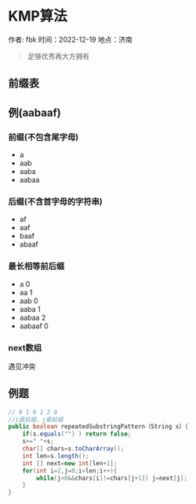 # KMP算法

作者: fbk
时间：2022-12-19
地点：济南
>足够优秀再大方拥有

## 前缀表

## 例(aabaaf)
### 前缀(不包含尾字母)
- a
- aab
- aaba
- aabaa
### 后缀(不含首字母的字符串)
- af
- aaf
- baaf
- abaaf
### 最长相等前后缀
- a 0
- aa 1
- aab 0
- aaba 1
- aabaa 2
- aabaaf 0
### next数组
遇见冲突
## 例题
```java
// 0 1 0 1 2 0
//i是后缀，j是前缀
public boolean repeatedSubstringPattern（String s）{
    if(s.equals("") ) return false;
    s+=" "+s;
    char[] chars=s.toCharArray();
    int len=s.length();
    int [] next=new int[len+1];
    for(int i=2,j=0;i<len;i++){
        while(j>0&&chars[i]!=chars[j+1]) j=next[j];
    }
}
```
